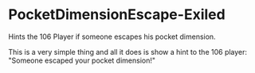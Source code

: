 # PocketDimensionEscape-Exiled
Hints the 106 Player if someone escapes his pocket dimension.

This is a very simple thing and all it does is show a hint to the 106 player: "Someone escaped your pocket dimension!"
